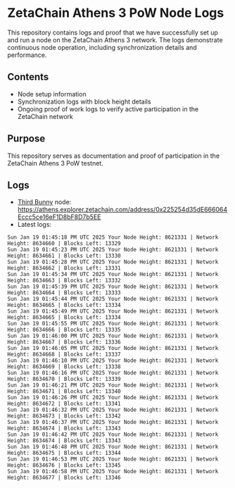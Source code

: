 # ZetaChain Athens 3 PoW Node Logs
This repository contains logs and proof that we have successfully set up and run a node on the ZetaChain Athens 3 network. The logs demonstrate continuous node operation, including synchronization details and performance.

## Contents
- Node setup information
- Synchronization logs with block height details
- Ongoing proof of work logs to verify active participation in the ZetaChain network

## Purpose
This repository serves as documentation and proof of participation in the ZetaChain Athens 3 PoW testnet.

## Logs

- [Third Bunny](https://thirdbunny.xyz/) node: https://athens.explorer.zetachain.com/address/0x225254d35dE666064Eccc5ce16eF1D8bF8D7b5EE
- Latest logs:
```
Sun Jan 19 01:45:18 PM UTC 2025 Your Node Height: 8621331 | Network Height: 8634660 | Blocks Left: 13329
Sun Jan 19 01:45:23 PM UTC 2025 Your Node Height: 8621331 | Network Height: 8634661 | Blocks Left: 13330
Sun Jan 19 01:45:28 PM UTC 2025 Your Node Height: 8621331 | Network Height: 8634662 | Blocks Left: 13331
Sun Jan 19 01:45:34 PM UTC 2025 Your Node Height: 8621331 | Network Height: 8634663 | Blocks Left: 13332
Sun Jan 19 01:45:39 PM UTC 2025 Your Node Height: 8621331 | Network Height: 8634664 | Blocks Left: 13333
Sun Jan 19 01:45:44 PM UTC 2025 Your Node Height: 8621331 | Network Height: 8634665 | Blocks Left: 13334
Sun Jan 19 01:45:49 PM UTC 2025 Your Node Height: 8621331 | Network Height: 8634665 | Blocks Left: 13334
Sun Jan 19 01:45:55 PM UTC 2025 Your Node Height: 8621331 | Network Height: 8634666 | Blocks Left: 13335
Sun Jan 19 01:46:00 PM UTC 2025 Your Node Height: 8621331 | Network Height: 8634667 | Blocks Left: 13336
Sun Jan 19 01:46:05 PM UTC 2025 Your Node Height: 8621331 | Network Height: 8634668 | Blocks Left: 13337
Sun Jan 19 01:46:10 PM UTC 2025 Your Node Height: 8621331 | Network Height: 8634669 | Blocks Left: 13338
Sun Jan 19 01:46:16 PM UTC 2025 Your Node Height: 8621331 | Network Height: 8634670 | Blocks Left: 13339
Sun Jan 19 01:46:21 PM UTC 2025 Your Node Height: 8621331 | Network Height: 8634671 | Blocks Left: 13340
Sun Jan 19 01:46:26 PM UTC 2025 Your Node Height: 8621331 | Network Height: 8634672 | Blocks Left: 13341
Sun Jan 19 01:46:32 PM UTC 2025 Your Node Height: 8621331 | Network Height: 8634673 | Blocks Left: 13342
Sun Jan 19 01:46:37 PM UTC 2025 Your Node Height: 8621331 | Network Height: 8634674 | Blocks Left: 13343
Sun Jan 19 01:46:42 PM UTC 2025 Your Node Height: 8621331 | Network Height: 8634674 | Blocks Left: 13343
Sun Jan 19 01:46:48 PM UTC 2025 Your Node Height: 8621331 | Network Height: 8634675 | Blocks Left: 13344
Sun Jan 19 01:46:53 PM UTC 2025 Your Node Height: 8621331 | Network Height: 8634676 | Blocks Left: 13345
Sun Jan 19 01:46:58 PM UTC 2025 Your Node Height: 8621331 | Network Height: 8634677 | Blocks Left: 13346
```
